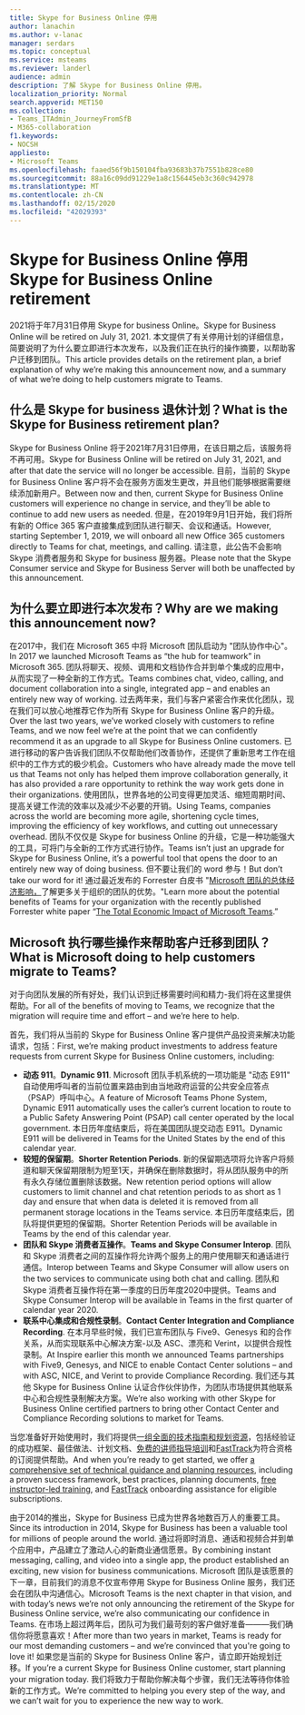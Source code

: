 ```yaml
---
title: Skype for Business Online 停用
author: lanachin
ms.author: v-lanac
manager: serdars
ms.topic: conceptual
ms.service: msteams
ms.reviewer: landerl
audience: admin
description: 了解 Skype for Business Online 停用。
localization_priority: Normal
search.appverid: MET150
ms.collection:
- Teams_ITAdmin_JourneyFromSfB
- M365-collaboration
f1.keywords:
- NOCSH
appliesto:
- Microsoft Teams
ms.openlocfilehash: faaed56f9b150104fba93683b37b7551b828ce80
ms.sourcegitcommit: 88a16c09dd91229e1a8c156445eb3c360c942978
ms.translationtype: MT
ms.contentlocale: zh-CN
ms.lasthandoff: 02/15/2020
ms.locfileid: "42029393"
---
```

# <a name="skype-for-business-online-retirement"></a><span data-ttu-id="db783-103">Skype for Business Online 停用</span><span class="sxs-lookup"><span data-stu-id="db783-103">Skype for Business Online retirement</span></span>

<span data-ttu-id="db783-104">2021将于年7月31日停用 Skype for business Online。</span><span class="sxs-lookup"><span data-stu-id="db783-104">Skype for Business Online will be retired on July 31, 2021.</span></span> <span data-ttu-id="db783-105">本文提供了有关停用计划的详细信息，简要说明了为什么要立即进行本次发布，以及我们正在执行的操作摘要，以帮助客户迁移到团队。</span><span class="sxs-lookup"><span data-stu-id="db783-105">This article provides details on the retirement plan, a brief explanation of why we’re making this announcement now, and a summary of what we’re doing to help customers migrate to Teams.</span></span>
 
## <a name="what-is-the-skype-for-business-retirement-plan"></a><span data-ttu-id="db783-106">什么是 Skype for business 退休计划？</span><span class="sxs-lookup"><span data-stu-id="db783-106">What is the Skype for Business retirement plan?</span></span>

<span data-ttu-id="db783-107">Skype for Business Online 将于2021年7月31日停用，在该日期之后，该服务将不再可用。</span><span class="sxs-lookup"><span data-stu-id="db783-107">Skype for Business Online will be retired on July 31, 2021, and after that date the service will no longer be accessible.</span></span> <span data-ttu-id="db783-108">目前，当前的 Skype for Business Online 客户将不会在服务方面发生更改，并且他们能够根据需要继续添加新用户。</span><span class="sxs-lookup"><span data-stu-id="db783-108">Between now and then, current Skype for Business Online customers will experience no change in service, and they’ll be able to continue to add new users as needed.</span></span> <span data-ttu-id="db783-109">但是，在2019年9月1日开始，我们将所有新的 Office 365 客户直接集成到团队进行聊天、会议和通话。</span><span class="sxs-lookup"><span data-stu-id="db783-109">However, starting September 1, 2019, we will onboard all new Office 365 customers directly to Teams for chat, meetings, and calling.</span></span> <span data-ttu-id="db783-110">请注意，此公告不会影响 Skype 消费者服务和 Skype for business 服务器。</span><span class="sxs-lookup"><span data-stu-id="db783-110">Please note that the Skype Consumer service and Skype for Business Server will both be unaffected by this announcement.</span></span>  

## <a name="why-are-we-making-this-announcement-now"></a><span data-ttu-id="db783-111">为什么要立即进行本次发布？</span><span class="sxs-lookup"><span data-stu-id="db783-111">Why are we making this announcement now?</span></span>

<span data-ttu-id="db783-112">在2017中，我们在 Microsoft 365 中将 Microsoft 团队启动为 "团队协作中心"。</span><span class="sxs-lookup"><span data-stu-id="db783-112">In 2017 we launched Microsoft Teams as “the hub for teamwork” in Microsoft 365.</span></span> <span data-ttu-id="db783-113">团队将聊天、视频、调用和文档协作合并到单个集成的应用中，从而实现了一种全新的工作方式。</span><span class="sxs-lookup"><span data-stu-id="db783-113">Teams combines chat, video, calling, and document collaboration into a single, integrated app – and enables an entirely new way of working.</span></span> <span data-ttu-id="db783-114">过去两年来，我们与客户紧密合作来优化团队，现在我们可以放心地推荐它作为所有 Skype for Business Online 客户的升级。</span><span class="sxs-lookup"><span data-stu-id="db783-114">Over the last two years, we’ve worked closely with customers to refine Teams, and we now feel we’re at the point that we can confidently recommend it as an upgrade to all Skype for Business Online customers.</span></span> <span data-ttu-id="db783-115">已进行移动的客户告诉我们团队不仅帮助他们改善协作，还提供了重新思考工作在组织中的工作方式的极少机会。</span><span class="sxs-lookup"><span data-stu-id="db783-115">Customers who have already made the move tell us that Teams not only has helped them improve collaboration generally, it has also provided a rare opportunity to rethink the way work gets done in their organizations.</span></span> <span data-ttu-id="db783-116">使用团队，世界各地的公司变得更加灵活、缩短周期时间、提高关键工作流的效率以及减少不必要的开销。</span><span class="sxs-lookup"><span data-stu-id="db783-116">Using Teams, companies across the world are becoming more agile, shortening cycle times, improving the efficiency of key workflows, and cutting out unnecessary overhead.</span></span> <span data-ttu-id="db783-117">团队不仅仅是 Skype for business Online 的升级，它是一种功能强大的工具，可将门与全新的工作方式进行协作。</span><span class="sxs-lookup"><span data-stu-id="db783-117">Teams isn’t just an upgrade for Skype for Business Online, it’s a powerful tool that opens the door to an entirely new way of doing business.</span></span> <span data-ttu-id="db783-118">但不要让我们的 word 参与！</span><span class="sxs-lookup"><span data-stu-id="db783-118">But don’t take our word for it!</span></span> <span data-ttu-id="db783-119">通过最近发布的 Forrester 白皮书 "[Microsoft 团队的总体经济影响，](https://www.microsoft.com/microsoft-365/blog/wp-content/uploads/sites/2/2019/04/Total-Economic-Impact-Microsoft-Teams.pdf)了解更多关于组织的团队的优势。"</span><span class="sxs-lookup"><span data-stu-id="db783-119">Learn more about the potential benefits of Teams for your organization with the recently published Forrester white paper “[The Total Economic Impact of Microsoft Teams](https://www.microsoft.com/microsoft-365/blog/wp-content/uploads/sites/2/2019/04/Total-Economic-Impact-Microsoft-Teams.pdf).”</span></span>

## <a name="what-is-microsoft-doing-to-help-customers-migrate-to-teams"></a><span data-ttu-id="db783-120">Microsoft 执行哪些操作来帮助客户迁移到团队？</span><span class="sxs-lookup"><span data-stu-id="db783-120">What is Microsoft doing to help customers migrate to Teams?</span></span>

<span data-ttu-id="db783-121">对于向团队发展的所有好处，我们认识到迁移需要时间和精力-我们将在这里提供帮助。</span><span class="sxs-lookup"><span data-stu-id="db783-121">For all of the benefits of moving to Teams, we recognize that the migration will require time and effort – and we’re here to help.</span></span>
 
<span data-ttu-id="db783-122">首先，我们将从当前的 Skype for Business Online 客户提供产品投资来解决功能请求，包括：</span><span class="sxs-lookup"><span data-stu-id="db783-122">First, we’re making product investments to address feature requests from current Skype for Business Online customers, including:</span></span>

- <span data-ttu-id="db783-123">**动态 911**。</span><span class="sxs-lookup"><span data-stu-id="db783-123">**Dynamic 911**.</span></span> <span data-ttu-id="db783-124">Microsoft 团队手机系统的一项功能是 "动态 E911" 自动使用呼叫者的当前位置来路由到由当地政府运营的公共安全应答点（PSAP）呼叫中心。</span><span class="sxs-lookup"><span data-stu-id="db783-124">A feature of Microsoft Teams Phone System, Dynamic E911 automatically uses the caller’s current location to route to a Public Safety Answering Point (PSAP) call center operated by the local government.</span></span>  <span data-ttu-id="db783-125">本日历年度结束后，将在美国团队提交动态 E911。</span><span class="sxs-lookup"><span data-stu-id="db783-125">Dynamic E911 will be delivered in Teams for the United States by the end of this calendar year.</span></span>
- <span data-ttu-id="db783-126">**较短的保留期**。</span><span class="sxs-lookup"><span data-stu-id="db783-126">**Shorter Retention Periods**.</span></span> <span data-ttu-id="db783-127">新的保留期选项将允许客户将频道和聊天保留期限制为短至1天，并确保在删除数据时，将从团队服务中的所有永久存储位置删除该数据。</span><span class="sxs-lookup"><span data-stu-id="db783-127">New retention period options will allow customers to limit channel and chat retention periods to as short as 1 day and ensure that when data is deleted it is removed from all permanent storage locations in the Teams service.</span></span>  <span data-ttu-id="db783-128">本日历年度结束后，团队将提供更短的保留期。</span><span class="sxs-lookup"><span data-stu-id="db783-128">Shorter Retention Periods will be available in Teams by the end of this calendar year.</span></span>
- <span data-ttu-id="db783-129">**团队和 Skype 消费者互操作**。</span><span class="sxs-lookup"><span data-stu-id="db783-129">**Teams and Skype Consumer Interop**.</span></span> <span data-ttu-id="db783-130">团队和 Skype 消费者之间的互操作将允许两个服务上的用户使用聊天和通话进行通信。</span><span class="sxs-lookup"><span data-stu-id="db783-130">Interop between Teams and Skype Consumer will allow users on the two services to communicate using both chat and calling.</span></span>  <span data-ttu-id="db783-131">团队和 Skype 消费者互操作将在第一季度的日历年度2020中提供。</span><span class="sxs-lookup"><span data-stu-id="db783-131">Teams and Skype Consumer Interop will be available in Teams in the first quarter of calendar year 2020.</span></span>
- <span data-ttu-id="db783-132">**联系中心集成和合规性录制**。</span><span class="sxs-lookup"><span data-stu-id="db783-132">**Contact Center Integration and Compliance Recording**.</span></span> <span data-ttu-id="db783-133">在本月早些时候，我们已宣布团队与 Five9、Genesys 和的合作关系，从而实现联系中心解决方案-以及 ASC、漂亮和 Verint，以提供合规性录制。</span><span class="sxs-lookup"><span data-stu-id="db783-133">At Inspire earlier this month we announced Teams partnerships with Five9, Genesys, and NICE to enable Contact Center solutions – and with ASC, NICE, and Verint to provide Compliance Recording.</span></span>   <span data-ttu-id="db783-134">我们还与其他 Skype for Business Online 认证合作伙伴协作，为团队市场提供其他联系中心和合规性录制解决方案。</span><span class="sxs-lookup"><span data-stu-id="db783-134">We’re also working with other Skype for Business Online certified partners to bring other Contact Center and Compliance Recording solutions to market for Teams.</span></span>
 
<span data-ttu-id="db783-135">当您准备好开始使用时，我们将提供[一组全面的技术指南和规划资源](https://aka.ms/SkypeToTeams)，包括经验证的成功框架、最佳做法、计划文档、[免费的讲师指导培训](instructor-led-training-teams-landing-page.md)和[FastTrack](https://www.microsoft.com/FastTrack)为符合资格的订阅提供帮助。</span><span class="sxs-lookup"><span data-stu-id="db783-135">And when you’re ready to get started, we offer [a comprehensive set of technical guidance and planning resources](https://aka.ms/SkypeToTeams), including a proven success framework, best practices, planning documents, [free instructor-led training](instructor-led-training-teams-landing-page.md), and [FastTrack](https://www.microsoft.com/FastTrack) onboarding assistance for eligible subscriptions.</span></span>
 
<span data-ttu-id="db783-136">由于2014的推出，Skype for Business 已成为世界各地数百万人的重要工具。</span><span class="sxs-lookup"><span data-stu-id="db783-136">Since its introduction in 2014, Skype for Business has been a valuable tool for millions of people around the world.</span></span>  <span data-ttu-id="db783-137">通过将即时消息、通话和视频合并到单个应用中，产品建立了激动人心的新商业通信愿景。</span><span class="sxs-lookup"><span data-stu-id="db783-137">By combining instant messaging, calling, and video into a single app, the product established an exciting, new vision for business communications.</span></span> <span data-ttu-id="db783-138">Microsoft 团队是该愿景的下一章，目前我们的消息不仅宣布停用 Skype for Business Online 服务，我们还会在团队中沟通信心。</span><span class="sxs-lookup"><span data-stu-id="db783-138">Microsoft Teams is the next chapter in that vision, and with today’s news we’re not only announcing the retirement of the Skype for Business Online service, we’re also communicating our confidence in Teams.</span></span>  <span data-ttu-id="db783-139">在市场上超过两年后，团队可为我们最苛刻的客户做好准备———我们确信你将愿意喜欢！</span><span class="sxs-lookup"><span data-stu-id="db783-139">After more than two years in market, Teams is ready for our most demanding customers – and we’re convinced that you're going to love it!</span></span>  <span data-ttu-id="db783-140">如果您是当前的 Skype for Business Online 客户，请立即开始规划迁移。</span><span class="sxs-lookup"><span data-stu-id="db783-140">If you’re a current Skype for Business Online customer, start planning your migration today.</span></span>  <span data-ttu-id="db783-141">我们将致力于帮助你解决每个步骤，我们无法等待你体验新的工作方式。</span><span class="sxs-lookup"><span data-stu-id="db783-141">We’re committed to helping you every step of the way, and we can’t wait for you to experience the new way to work.</span></span> 